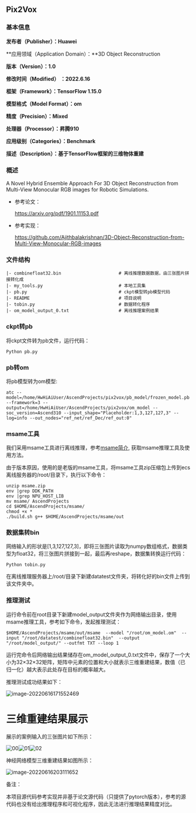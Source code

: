 ## Pix2Vox

### 基本信息

**发布者（Publisher）：Huawei**

**应用领域（Application Domain）：**3D Object Reconstruction

**版本（Version）：1.0**

**修改时间（Modified） ：2022.6.16**

**框架（Framework）：TensorFlow 1.15.0**

**模型格式（Model Format）：om**

**精度（Precision）：Mixed**

**处理器（Processor）：昇腾910**

**应用级别（Categories）：Benchmark**

**描述（Description）：基于TensorFlow框架的三维物体重建**

### 概述

A Novel Hybrid Ensemble Approach For 3D Object Reconstruction from Multi-View Monocular RGB images for Robotic Simulations. 

- 参考论文：

  https://arxiv.org/pdf/1901.11153.pdf

- 参考实现：

  https://github.com/Ajithbalakrishnan/3D-Object-Reconstruction-from-Multi-View-Monocular-RGB-images

### 文件结构
  ```
  |- combinefloat32.bin                      # 离线推理数据数据，由三张图片拼接转化成
  |- my_tools.py                             # 本地工具集
  |- pb.py                                   # ckpt模型转pb模型代码
  |- README                                  # 项目说明
  |- tobin.py                                # 数据转化程序
  |- om_model_output_0.txt                   # 离线推理案例结果
  ```

### ckpt转pb
将ckpt文件转为pb文件，运行代码：
```
Python pb.py
```
### pb转om
将pb模型转为om模型:
```
atc --model=/home/HwHiAiUser/AscendProjects/pix2vox/pb_model/frozen_model.pb --framework=3 --output=/home/HwHiAiUser/AscendProjects/pix2vox/om_model --soc_version=Ascend310 --input_shape="Placeholder:1,3,127,127,3" --log=info --out_nodes="ref_net/ref_Dec/ref_out:0"
```

### msame工具
我们采用msame工具进行离线推理，参考[msame简介](https://gitee.com/ascend/tools/tree/master/msame), 获取msame推理工具及使用方法。

由于版本原因，使用的是老版的msame工具，将msame工具zip压缩包上传到ecs离线服务器的/root/目录下，执行以下命令：

```
unzip msame.zip
env |grep DDK_PATH
env |grep NPU_HOST_LIB
mv msame/ AscendProjects
cd $HOME/AscendProjects/msame/
chmod +x *
./build.sh g++ $HOME/AscendProjects/msame/out
```

### 数据集转bin
网络输入的形状是[1,3,127,127,3]，即将三张图片读取为numpy数组格式，数据类型为float32，将三张图片拼接到一起，最后再reshape，数据集转换运行代码：
```
Python tobin.py
```
在离线推理服务器上/root/目录下新建datatest文件夹，将转化好的bin文件上传到该文件夹中。
### 推理测试
运行命令前在root目录下新建model_output文件夹作为网络输出目录，使用msame推理工具，参考如下命令，发起推理测试：
```
$HOME/AscendProjects/msame/out/msame  --model "/root/om_model.om"  --input "/root/datatest/combinefloat32.bin"  --output "/root/model_output/" --outfmt TXT --loop 1
```
运行完命令后网络输出结果储存在om_model_output_0.txt文件中，保存了一个大小为32×32×32矩阵，矩阵中元素的位置和大小就表示三维重建结果，数值（已归一化）越大表示此处存在目标的概率越大。

推理测试成功结果如下：

![image-20220616171552469](C:\Users\57239\AppData\Roaming\Typora\typora-user-images\image-20220616171552469.png)

# 三维重建结果展示

展示的案例输入的三张图片如下所示：

![00](E:\Desktop\ShapeNetRendering\1111\test\rendering\00.png)![01](E:\Desktop\ShapeNetRendering\1111\test\rendering\01.png)![02](E:\Desktop\ShapeNetRendering\1111\test\rendering\02.png)

神经网络模型三维重建结果如图所示：

![image-20220616203111652](C:\Users\57239\AppData\Roaming\Typora\typora-user-images\image-20220616203111652.png)



备注：

本项目源代码参考实现并非基于论文源代码（只提供了pytorch版本），参考的源代码也没有给出推理程序和可视化程序，因此无法进行推理结果精度对比。
